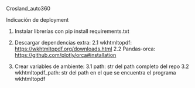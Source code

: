 Crosland_auto360

Indicación de deployment

1. Instalar librerías con pip install requirements.txt

2. Descargar dependencias extra:
2.1 wkhtmltopdf: https://wkhtmltopdf.org/downloads.html
2.2 Pandas-orca: https://github.com/plotly/orca#installation

3. Crear variables de ambiente:
3.1 path: str del path completo del repo
3.2 wkhtmltopdf_path: str del path en el que se encuentra el programa wkhtmltopdf